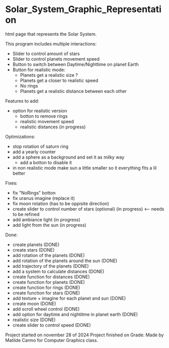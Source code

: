 # Solar_System_Graphic_Representation
 html page that represents the Solar System. 

 This program includes multiple interactions: 
 - Slider to control amount of stars
 - Slider to control planets movement speed
 - Button to switch between Daytime/Nighttime on planet Earth
 - Button for realistic mode:
    - Planets get a realistic size ?
    - Planets get a closer to realistic speed
    - No rings
    - Planets get a realistic distance between each other



Features to add: 
- option for realistic version
    - botton to remove rings
    - realistic movement speed
    - realistic distances (in progress)



Optimizations: 
- stop rotation of saturn ring
- add a yearly counter 
- add a sphere as a background and set it as milky way
    - add a botton to disable it
- in non realistic mode make sun a little smaller so it everything fits a lil better

Fixes: 
- fix "NoRings" botton
- fix uranus imagine (replace it)
- fix moon rotation (has to be oppisite direction)
- create slider to control number of stars (optional) (in progress) <-- needs to be refined
- add ambiance light (in progress)
- add light from the sun (in progress)


Done: 
- create planets (DONE)
- create stars (DONE)
- add rotation of the planets (DONE)
- add rotation of the planets around the sun (DONE)
- add trajectory of the planets (DONE)
- add a system to calculate distances (DONE)
- create function for distances (DONE)
- create function for planets (DONE)
- create function for rings (DONE)
- create function for stars  (DONE)
- add texture + imagine for each planet and sun (DONE)
- create moon (DONE)
- add scroll wheel control (DONE)
- add option for daytime and nightitme in planet earth (DONE)
- realistic size (DONE)
- create slider to control speed (DONE)



Project started on november 28 of 2024
Project finished on
Grade: 
Made by Matilde Carmo for Computer Graphics class.
